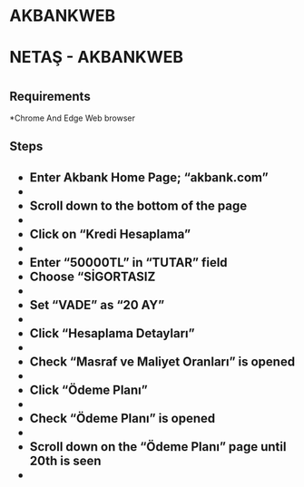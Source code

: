 # AKBANKWEB
  <h1>NETAŞ - AKBANKWEB<h1/>

  <h2>Requirements</h2>
    *Chrome And Edge Web browser

  <h2>Steps<h2/>
  <ul>
  <li>
  Enter Akbank Home Page; “akbank.com” 
  <li/>
  <li>
  Scroll down to the bottom of the page
  <li/>
    <li>
       Click on “Kredi Hesaplama”
    <li/>
    <li>
      Enter “50000TL” in “TUTAR” field
    </li>
    <li>
      Choose “SİGORTASIZ
    <li/>
    <li>
      Set “VADE” as “20 AY”
    <li/>
    <li>
      Click “Hesaplama Detayları”
    <li/>
    <li>
      Check “Masraf ve Maliyet Oranları” is opened
    <li/>
    <li>
      Click “Ödeme Planı”
    <li/>  
    <li>
      Check “Ödeme Planı” is opened
    <li/>
    <li>
      Scroll down on the “Ödeme Planı” page until 20th is seen
    <li/>
  <ul/>
